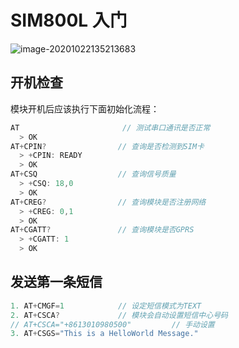<!--
title: SIM800l
sort:
-->

# SIM800L 入门

![image-20201022135213683](https://img-1257284600.cos.ap-beijing.myqcloud.com/2020/20201022135220.png)

## 开机检查

模块开机后应该执行下面初始化流程：

```c
AT                       // 测试串口通讯是否正常
  > OK
AT+CPIN?                // 查询是否检测到SIM卡
  > +CPIN: READY
  > OK
AT+CSQ                  // 查询信号质量
  > +CSQ: 18,0
  > OK
AT+CREG?               	// 查询模块是否注册网络
  > +CREG: 0,1
  > OK
AT+CGATT?             	// 查询模块是否GPRS
  > +CGATT: 1
  > OK
```

## 发送第一条短信

```c
1. AT+CMGF=1			// 设定短信模式为TEXT
2. AT+CSCA? 			// 模块会自动设置短信中心号码
// AT+CSCA="+8613010980500"			// 手动设置
3. AT+CSGS="This is a HelloWorld Message."
```

